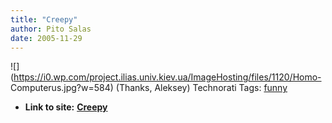 ```yaml
---
title: "Creepy"
author: Pito Salas
date: 2005-11-29
---
```


![](https://i0.wp.com/project.ilias.univ.kiev.ua/ImageHosting/files/1120/Homo-
Computerus.jpg?w=584) (Thanks, Aleksey) Technorati Tags:
[funny](<http://www.technorati.com/tag/funny>)


* **Link to site:** **[Creepy](None)**
